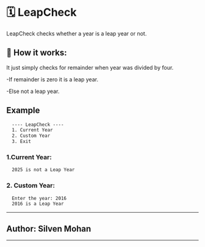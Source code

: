 # 🗓️ LeapCheck
LeapCheck checks whether a year is a leap year or not.

## 🧠 How it works:
It just simply checks for remainder when year was divided by four.

  -If remainder is zero it is a leap year.
  
  -Else not a leap year.
  

## Example
```cmd
  ---- LeapCheck ----
  1. Current Year
  2. Custom Year
  3. Exit
```
### 1.Current Year:
```cmd
  2025 is not a Leap Year
```

### 2. Custom Year:
```cmd
  Enter the year: 2016
  2016 is a Leap Year
```

------

## Author: Silven Mohan


-----
